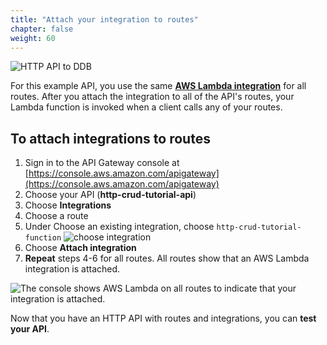 ```yaml
---
title: "Attach your integration to routes"
chapter: false
weight: 60
---
```


![HTTP API to DDB](/images/ddb-crud.png)

For this example API, you use the same [**AWS Lambda integration**](https://docs.aws.amazon.com/apigateway/latest/developerguide/http-api-develop-integrations-lambda.html) for all routes. After you attach the integration to all of the API's routes, your Lambda function is invoked when a client calls any of your routes.

## To attach integrations to routes

1. Sign in to the API Gateway console at [https://console.aws.amazon.com/apigateway](https://console.aws.amazon.com/apigateway)
2. Choose your API (**http-crud-tutorial-api**)
3. Choose **Integrations**
4. Choose a route
5. Under Choose an existing integration, choose `http-crud-tutorial-function`
![choose integration](/images/http-api-choose-integration.png)
6. Choose **Attach integration**
7. **Repeat** steps 4-6 for all routes. All routes show that an AWS Lambda integration is attached.

![The console shows AWS Lambda on all routes to indicate that your integration is attached.](/images/http-api-all-integration.png)

Now that you have an HTTP API with routes and integrations, you can **test your API**.